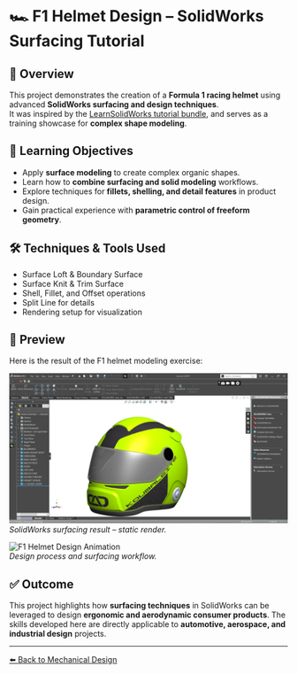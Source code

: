 # 🏎️ F1 Helmet Design – SolidWorks Surfacing Tutorial  

## 📌 Overview  
This project demonstrates the creation of a **Formula 1 racing helmet** using advanced **SolidWorks surfacing and design techniques**.  
It was inspired by the [LearnSolidWorks tutorial bundle](https://learnsolidworks.com/master-bundle-trial), and serves as a training showcase for **complex shape modeling**.  

## 🎯 Learning Objectives  
- Apply **surface modeling** to create complex organic shapes.  
- Learn how to **combine surfacing and solid modeling** workflows.  
- Explore techniques for **fillets, shelling, and detail features** in product design.  
- Gain practical experience with **parametric control of freeform geometry**.  

## 🛠️ Techniques & Tools Used  
- Surface Loft & Boundary Surface  
- Surface Knit & Trim Surface  
- Shell, Fillet, and Offset operations  
- Split Line for details  
- Rendering setup for visualization  

## 📸 Preview  
Here is the result of the F1 helmet modeling exercise:  

![F1 Helmet Static View](img/Helmet.JPG)  
*SolidWorks surfacing result – static render.*  

![F1 Helmet Design Animation](img/Helmet.gif)  
*Design process and surfacing workflow.*  

## ✅ Outcome  
This project highlights how **surfacing techniques** in SolidWorks can be leveraged to design **ergonomic and aerodynamic consumer products**. The skills developed here are directly applicable to **automotive, aerospace, and industrial design** projects.  

---

[⬅️ Back to Mechanical Design](../README.md#️-mechanical-design)

